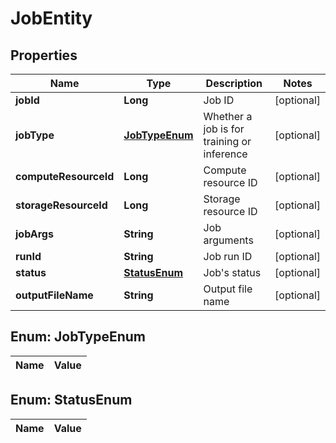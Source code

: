 
# JobEntity

## Properties
Name | Type | Description | Notes
------------ | ------------- | ------------- | -------------
**jobId** | **Long** | Job ID |  [optional]
**jobType** | [**JobTypeEnum**](#JobTypeEnum) | Whether a job is for training or inference |  [optional]
**computeResourceId** | **Long** | Compute resource ID |  [optional]
**storageResourceId** | **Long** | Storage resource ID |  [optional]
**jobArgs** | **String** | Job arguments |  [optional]
**runId** | **String** | Job run ID |  [optional]
**status** | [**StatusEnum**](#StatusEnum) | Job&#39;s status |  [optional]
**outputFileName** | **String** | Output file name |  [optional]


<a name="JobTypeEnum"></a>
## Enum: JobTypeEnum
Name | Value
---- | -----


<a name="StatusEnum"></a>
## Enum: StatusEnum
Name | Value
---- | -----



